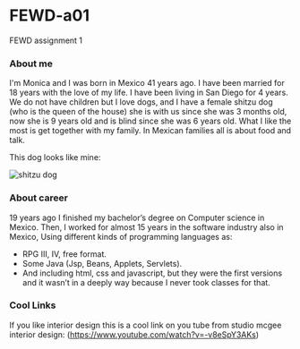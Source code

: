 # FEWD-a01
FEWD assignment 1

### About me

I'm Monica and I was born in Mexico 41 years ago. I have been married for 18 years with the love of my life. I have been living in San Diego for 4 years. We do not have children but I love dogs, and I have a female shitzu dog (who is the queen of the house) she is with us since she was 3 months old, now she is 9 years old and is blind since she was 6 years old. What I like the most is get together with my family. In Mexican families all is about food and talk.

This dog looks like mine:

![shitzu dog](https://encrypted-tbn0.gstatic.com/images?q=tbn:ANd9GcSNLnhJuVXFDKJua4wNbIQkhq9b0v-yV1OQK7Gu58yREKMMKBBoBQ)


### About career

19 years ago I finished my bachelor’s degree on Computer science in Mexico. Then, I worked for almost 15 years in the software industry also in Mexico, Using different kinds of programming languages as:

* RPG III, IV, free format.
* Some Java (Jsp, Beans, Applets, Servlets).
* And including html, css and javascript, but they were the first versions and it wasn’t in a deeply way because I never took classes for   that.

### Cool Links
If you like interior design this is a cool link on you tube from studio mcgee interior design:
(https://www.youtube.com/watch?v=-v8eSpY3AKs)

